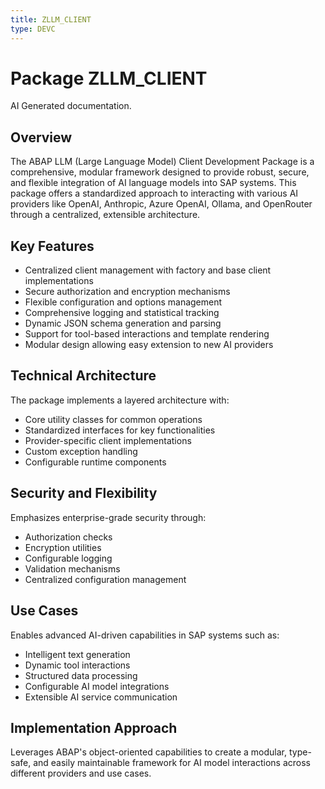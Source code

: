 ```yaml
---
title: ZLLM_CLIENT
type: DEVC
---
```


# Package ZLLM_CLIENT

AI Generated documentation.

## Overview

The ABAP LLM (Large Language Model) Client Development Package is a comprehensive, modular framework designed to provide robust, secure, and flexible integration of AI language models into SAP systems. This package offers a standardized approach to interacting with various AI providers like OpenAI, Anthropic, Azure OpenAI, Ollama, and OpenRouter through a centralized, extensible architecture.

## Key Features

- Centralized client management with factory and base client implementations
- Secure authorization and encryption mechanisms
- Flexible configuration and options management
- Comprehensive logging and statistical tracking
- Dynamic JSON schema generation and parsing
- Support for tool-based interactions and template rendering
- Modular design allowing easy extension to new AI providers

## Technical Architecture

The package implements a layered architecture with:

- Core utility classes for common operations
- Standardized interfaces for key functionalities
- Provider-specific client implementations
- Custom exception handling
- Configurable runtime components

## Security and Flexibility

Emphasizes enterprise-grade security through:

- Authorization checks
- Encryption utilities
- Configurable logging
- Validation mechanisms
- Centralized configuration management

## Use Cases

Enables advanced AI-driven capabilities in SAP systems such as:

- Intelligent text generation
- Dynamic tool interactions
- Structured data processing
- Configurable AI model integrations
- Extensible AI service communication

## Implementation Approach

Leverages ABAP's object-oriented capabilities to create a modular, type-safe, and easily maintainable framework for AI model interactions across different providers and use cases.

